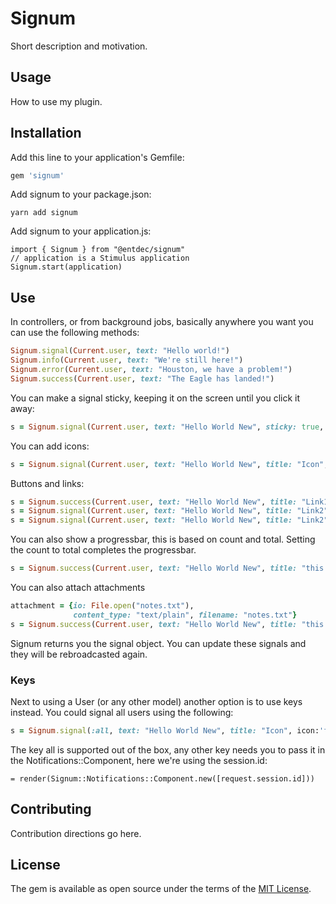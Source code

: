 # Signum

Short description and motivation.

## Usage

How to use my plugin.

## Installation

Add this line to your application's Gemfile:

```ruby
gem 'signum'
```

Add signum to your package.json:

```
yarn add signum
```

Add signum to your application.js:

```
import { Signum } from "@entdec/signum"
// application is a Stimulus application
Signum.start(application)
```

## Use

In controllers, or from background jobs, basically anywhere you want you can use the following methods:

```ruby
Signum.signal(Current.user, text: "Hello world!")
Signum.info(Current.user, text: "We're still here!")
Signum.error(Current.user, text: "Houston, we have a problem!")
Signum.success(Current.user, text: "The Eagle has landed!")
```

You can make a signal sticky, keeping it on the screen until you click it away:
```ruby
s = Signum.signal(Current.user, text: "Hello World New", sticky: true, title: "Sticky")
```

You can add icons:
```ruby
s = Signum.signal(Current.user, text: "Hello World New", title: "Icon", icon:'fa-regular fa-t-rex')
```

Buttons and links:
```ruby
s = Signum.success(Current.user, text: "Hello World New", title: "Link1", buttons:[{title: "Google", url:"http://www.google.com"}, {title: "Apple", url: "http://www.apple.com"}], links:[{title: "Google", url:"http://www.google.com"}, {title: "Apple", url: "http://www.apple.com"}, {title: "Amazon", url: "http://www.amazon.com"}])
s = Signum.signal(Current.user, text: "Hello World New", title: "Link2", buttons:[{title: "Google", url:"http://www.google.com"}, {title: "Apple", url: "http://www.apple.com"}], links:[{title: "Google", url:"http://www.google.com"}, {title: "Apple", url: "http://www.apple.com"}, {title: "Amazon", url: "http://www.amazon.com"}], icon: 'fa-regular fa-t-rex')
s = Signum.signal(Current.user, text: "Hello World New", title: "Link2", buttons:[{title: "Google", url:"http://www.google.com"}, {title: "Apple", url: "http://www.apple.com"}], links:[{title: "Google", url:"http://www.google.com"}, {title: "Apple", url: "http://www.apple.com"}, {title: "Amazon", url: "http://www.amazon.com"},{title: "Google", url:"http://www.google.com"}, {title: "Apple", url: "http://www.apple.com"}, {title: "Amazon", url: "http://www.amazon.com"},{title: "Google", url:"http://www.google.com"}, {title: "Apple", url: "http://www.apple.com"}, {title: "Amazon", url: "http://www.amazon.com"}])
```

You can also show a progressbar, this is based on count and total. Setting the count to total completes the progressbar.
```ruby
s = Signum.success(Current.user, text: "Hello World New", title: "this is test title", buttons:[{title: "Google", url:"http://www.google.com"}, {title: "Apple", url: "http://www.apple.com"}], links:[{title: "Google", url:"http://www.google.com"}, {title: "Apple", url: "http://www.apple.com"}, {title: "Amazon", url: "http://www.amazon.com"}], count: 75, total: 150)
```

You can also attach attachments
```ruby
attachment = {io: File.open("notes.txt"),
              content_type: "text/plain", filename: "notes.txt"}
s = Signum.success(Current.user, text: "Hello World New", title: "this is test title", attachments: [attachment])
```

Signum returns you the signal object. You can update these signals and they will be rebroadcasted again.

### Keys

Next to using a User (or any other model) another option is to use keys instead. You could signal all users using the following:
```ruby
s = Signum.signal(:all, text: "Hello World New", title: "Icon", icon:'fa-regular fa-t-rex')
```

The key all is supported out of the box, any other key needs you to pass it in the Notifications::Component, here we're using the session.id:
```slim
= render(Signum::Notifications::Component.new([request.session.id]))
```

## Contributing

Contribution directions go here.

## License

The gem is available as open source under the terms of the [MIT License](https://opensource.org/licenses/MIT).
